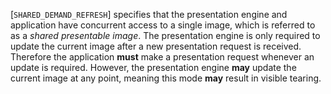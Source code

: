 [`SHARED_DEMAND_REFRESH`] specifies that the
presentation engine and application have concurrent access to a single
image, which is referred to as a *shared presentable image*.
The presentation engine is only required to update the current image
after a new presentation request is received.
Therefore the application  **must**  make a presentation request whenever an
update is required.
However, the presentation engine  **may**  update the current image at any
point, meaning this mode  **may**  result in visible tearing.